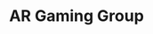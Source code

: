 ---
layout: redirect
permalink: /subscribe
title: AR Gaming Group 
description: Get early access to exclusive content like Wand Duel and Sidequest Adventures
redirect_url: https://mee6.xyz/m/953019908948635708
---